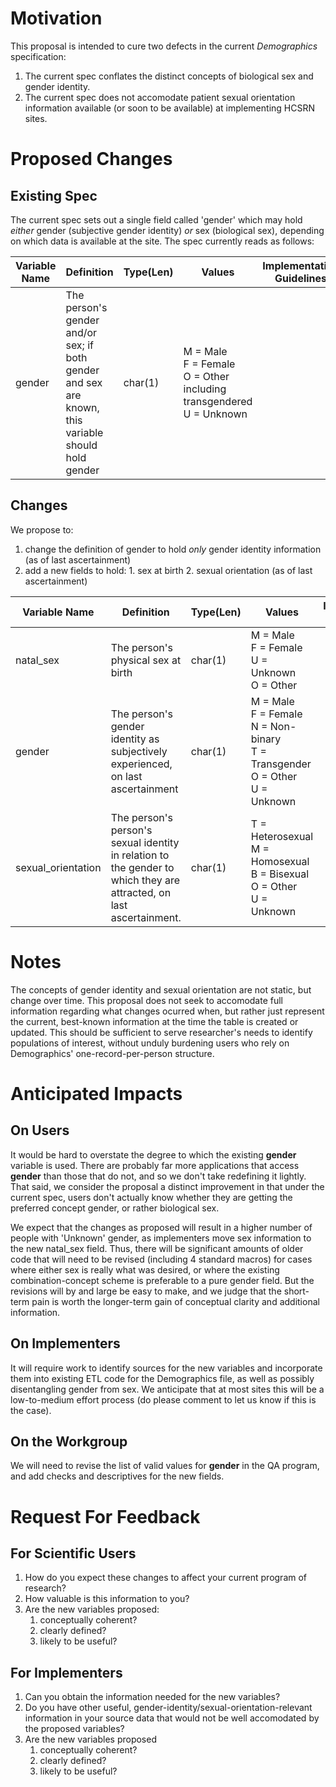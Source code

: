Motivation
==========
This proposal is intended to cure two defects in the current _Demographics_ specification:

1. The current spec conflates the distinct concepts of biological sex and gender identity.
2. The current spec does not accomodate patient sexual orientation information available (or soon to be available) at implementing HCSRN sites.

Proposed Changes
================
Existing Spec
-------------
The current spec sets out a single field called 'gender' which may hold _either_ gender (subjective gender identity) _or_ sex (biological sex), depending on which data is available at the site.  The spec currently reads as follows:

|Variable Name|Definition|Type(Len)|Values|Implementation Guidelines|
|-------------|----------|---------|------|-------------------------|
|gender|The person's gender and/or sex;  if both gender and sex are known, this variable should hold gender|char(1)|M = Male<br>F = Female<br>O = Other including transgendered<br>U = Unknown| |

Changes
-----------
We propose to:

  1. change the definition of gender to hold *only* gender identity information (as of last ascertainment)
  2. add a new fields to hold:
    1. sex at birth
    2. sexual orientation (as of last ascertainment)

|Variable Name|Definition|Type(Len)|Values|Implementation Guidelines|
|-------------|----------|---------|------|-------------------------|
|natal_sex|The person's physical sex at birth|char(1)|M = Male<br>F = Female<br>U = Unknown<br>O = Other| |
|gender|The person's gender identity as subjectively experienced, on last ascertainment|char(1)|M = Male<br>F = Female<br>N = Non-binary<br>T = Transgender<br>O = Other<br>U = Unknown| |
|sexual_orientation|The person's person's sexual identity in relation to the gender to which they are attracted, on last ascertainment.|char(1)|T = Heterosexual<br>M = Homosexual<br>B = Bisexual<br>O = Other<br>U = Unknown||


Notes
=====
The concepts of gender identity and sexual orientation are not static, but change over time.  This proposal does not seek to accomodate full information regarding what changes ocurred when, but rather just represent the current, best-known information at the time the table is created or updated.  This should be sufficient to serve researcher's needs to identify populations of interest, without unduly burdening users who rely on Demographics' one-record-per-person structure.

Anticipated Impacts
===================

On Users
--------
It would be hard to overstate the degree to which the existing **gender** variable is used.  There are probably far more applications that access **gender** than those that do not, and so we don't take redefining it lightly.  That said, we consider the proposal a distinct improvement in that under the current spec, users don't actually know whether they are getting the preferred concept gender, or rather biological sex.

We expect that the changes as proposed will result in a higher number of people with 'Unknown' gender, as implementers move sex information to the new natal_sex field.  Thus, there will be significant amounts of older code that will need to be revised (including 4 standard macros) for cases where either sex is really what was desired, or where the existing combination-concept scheme is preferable to a pure gender field.  But the revisions will by and large be easy to make, and we judge that the short-term pain is worth the longer-term gain of conceptual clarity and additional information.

On Implementers
---------------
It will require work to identify sources for the new variables and incorporate them into existing ETL code for the Demographics file, as well as possibly disentangling gender from sex.  We anticipate that at most sites this will be a low-to-medium effort process (do please comment to let us know if this is the case).


On the Workgroup
----------------
We will need to revise the list of valid values for **gender** in the QA program, and add checks and descriptives for the new fields.

Request For Feedback
====================

For Scientific Users
--------------------

1. How do you expect these changes to affect your current program of research?
2. How valuable is this information to you?
3. Are the new variables proposed:
    1. conceptually coherent?
    2. clearly defined?
    3. likely to be useful?

For Implementers
--------------------

1. Can you obtain the information needed for the new variables?
1. Do you have other useful, gender-identity/sexual-orientation-relevant information in your source data that would not be well accomodated by the proposed variables?
3. Are the new variables proposed
    1. conceptually coherent?
    1. clearly defined?
    1. likely to be useful?
